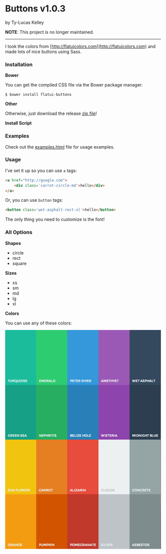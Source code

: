 # Buttons v1.0.3

by Ty-Lucas Kelley

**NOTE**: This project is no longer maintained.

---

I took the colors from [http://flatuicolors.com](http://flatuicolors.com) and made lots of nice buttons using Sass.

### Installation

**Bower**

You can get the compiled CSS file via the Bower package manager:

    $ bower install flatui-buttons

**Other**

Otherwise, just download the release [zip file](TODO)!

**Install Script**

### Examples

Check out the [examples.html](https://raw.githack.com/tylucaskelley/buttons/master/examples.html)
file for usage examples.

### Usage

I've set it up so you can use `a` tags:

```html
<a href="http://google.com">
    <div class='carrot-circle-md'>hello</div>
</a>
```

Or, you can use `button` tags:

```html
<button class='wet-asphalt-rect-xl'>hello</button>
```

The only thing you need to customize is the font!

### All Options

**Shapes**

* circle
* rect
* square

**Sizes**

* xs
* sm
* md
* lg
* xl

**Colors**

You can use any of these colors:

![colors](img/colors.png)
